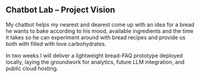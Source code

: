 ## Chatbot Lab – Project Vision

My chatbot helps my nearest and dearest come up with an idea for a bread he wants to bake according to his mood, available ingredients and the time it takes so he can experiment around with bread recipes and provide us both with filled with love carbohydrates. 


In two weeks I will deliver a lightweight bread-FAQ prototype deployed locally, laying the groundwork for analytics, future LLM integration, and public cloud hosting.
